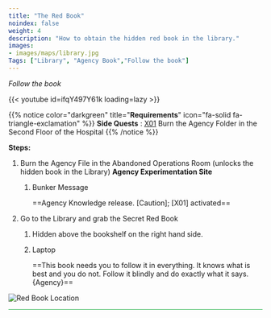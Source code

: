 ```yaml
---
title: "The Red Book"
noindex: false
weight: 4
description: "How to obtain the hidden red book in the library."
images:
- images/maps/library.jpg
Tags: ["Library", "Agency Book","Follow the book"]
---
```


_Follow the book_

{{< youtube id=ifqY497Y61k loading=lazy >}}

{{% notice color="darkgreen" title="**Requirements**" icon="fa-solid fa-triangle-exclamation"  %}}
**Side Quests** : [X01](../../casebook/light_panel#x01) Burn the Agency Folder in the Second Floor of the Hospital
{{% /notice %}}

**Steps:**

1. Burn the Agency File in the Abandoned Operations Room (unlocks the hidden book in the Library) **Agency Experimentation Site**
	1. Bunker Message
	
		==Agency Knowledge release. [Caution]; [X01] activated==
2. Go to the Library and grab the Secret Red Book
	1. Hidden above the bookshelf on the right hand side.
	1. Laptop
	
		==This book needs you to follow it in everything. It knows what is best and you do not. Follow it blindly and do exactly what it says. {Agency}==

![Red Book Location](/images/bh/the_red_book_location.jpg)
 
<hr style="background-color: #28b44c" size=8>
 